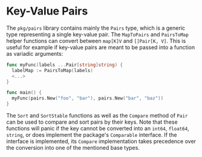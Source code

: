 # Key-Value Pairs

The `pkg/pairs` library contains mainly the `Pairs` type, which is a generic type representing a single key-value pair.
The `MapToPairs` and `PairsToMap` helper functions can convert between `map[K]V` and `[]Pair[K, V]`.
This is useful for example if key-value pairs are meant to be passed into a function as variadic arguments:
```go
func myFunc(labels ...Pair[string]string) {
  labelMap := PairsToMap(labels)
  <...>
}

func main() {
  myFunc(pairs.New("foo", "bar"), pairs.New("bar", "baz"))
}
```

The `Sort` and `SortStable` functions as well as the `Compare` method of `Pair` can be used to compare and sort pairs by their keys. Note that these functions will panic if the key cannot be converted into an `int64`, `float64`, `string`, or does implement the package's `Comparable` interface.
If the interface is implemented, its `Compare` implementation takes precedence over the conversion into one of the mentioned base types.

